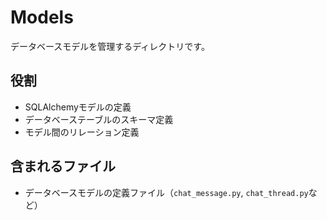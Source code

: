 # Models

データベースモデルを管理するディレクトリです。

## 役割
- SQLAlchemyモデルの定義
- データベーステーブルのスキーマ定義
- モデル間のリレーション定義

## 含まれるファイル
- データベースモデルの定義ファイル（`chat_message.py`, `chat_thread.py`など）
